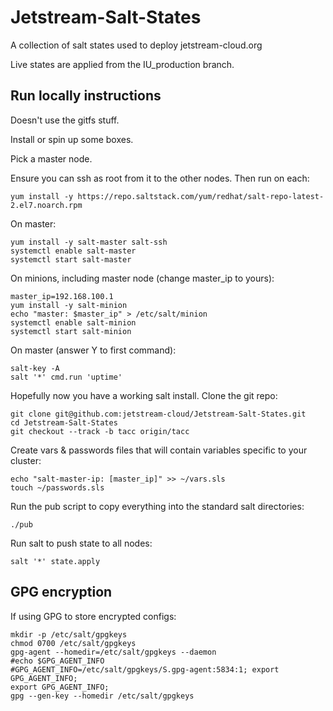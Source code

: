 # Jetstream-Salt-States

A collection of salt states used to deploy jetstream-cloud.org

Live states are applied from the IU_production branch.


## Run locally instructions

Doesn't use the gitfs stuff.

Install or spin up some boxes.

Pick a master node.

Ensure you can ssh as root from it to the other nodes. Then run on each:

    yum install -y https://repo.saltstack.com/yum/redhat/salt-repo-latest-2.el7.noarch.rpm
 
On master:

    yum install -y salt-master salt-ssh 
    systemctl enable salt-master
    systemctl start salt-master

On minions, including master node (change master_ip to yours):

    master_ip=192.168.100.1
    yum install -y salt-minion 
    echo "master: $master_ip" > /etc/salt/minion
    systemctl enable salt-minion
    systemctl start salt-minion
    
On master (answer Y to first command):

    salt-key -A
    salt '*' cmd.run 'uptime'

Hopefully now you have a working salt install. Clone the git repo:

    git clone git@github.com:jetstream-cloud/Jetstream-Salt-States.git
    cd Jetstream-Salt-States
    git checkout --track -b tacc origin/tacc

Create vars & passwords files that will contain variables specific to your cluster:

    echo "salt-master-ip: [master_ip]" >> ~/vars.sls
    touch ~/passwords.sls
    
Run the pub script to copy everything into the standard salt directories:

    ./pub

Run salt to push state to all nodes:

    salt '*' state.apply


## GPG encryption

If using GPG to store encrypted configs:

    mkdir -p /etc/salt/gpgkeys
    chmod 0700 /etc/salt/gpgkeys
    gpg-agent --homedir=/etc/salt/gpgkeys --daemon
    #echo $GPG_AGENT_INFO
    #GPG_AGENT_INFO=/etc/salt/gpgkeys/S.gpg-agent:5834:1; export GPG_AGENT_INFO;
    export GPG_AGENT_INFO;
    gpg --gen-key --homedir /etc/salt/gpgkeys



